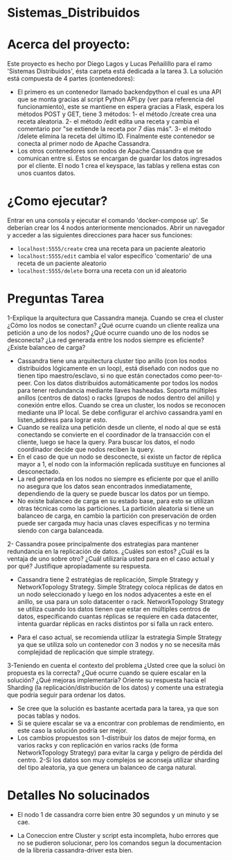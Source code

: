 # Sistemas_Distribuidos

# Acerca del proyecto:
Este proyecto es hecho por Diego Lagos y Lucas Peñailillo para el ramo 'Sistemas Distribuidos', ésta carpeta está dedicada a la tarea 3. La solución está compuesta de 4 partes (contenedores):
- El primero es un contenedor llamado backendpython el cual es una API que se monta gracias al script Python API.py (ver para referencia del funcionamiento), este se mantiene en espera gracias a Flask, espera los métodos POST y GET, tiene 3 métodos: 1- el método /create crea una receta aleatoria. 2- el método /edit edita una receta y cambia el comentario por "se extiende la receta por 7 días más". 3- el método /delete elimina la receta del último ID. Finalmente este contenedor se conecta al primer nodo de Apache Cassandra.
- Los otros contenedores son nodos de Apache Cassandra que se comunican entre si. Estos se encargan de guardar los datos ingresados por el cliente. El nodo 1 crea el keyspace, las tablas y rellena estas con unos cuantos datos.

# ¿Como ejecutar?
Entrar en una consola y ejecutar el comando 'docker-compose up'. Se deberían crear los 4 nodos anteriormente mencionados.
Abrir un navegador y acceder a las siguientes direcciones para hacer sus funciones:
- `localhost:5555/create` crea una receta para un paciente aleatorio
- `localhost:5555/edit` cambia el valor específico 'comentario' de una receta de un paciente aleatorio
- `localhost:5555/delete` borra una receta con un id aleatorio

# Preguntas Tarea
1-Explique la arquitectura que Cassandra maneja. Cuando se crea el cluster ¿Cómo los nodos se conectan? ¿Qué ocurre cuando un cliente realiza una petición a uno de los nodos? ¿Qué ocurre cuando uno de los nodos se desconecta? ¿La red generada entre los nodos siempre es eficiente? ¿Existe balanceo de carga?

- Cassandra tiene una arquitectura cluster tipo anillo (con los nodos distribuidos lógicamente en un loop), está diseñado con nodos que no tienen tipo maestro/esclavo, si no que están conectados como peer-to-peer. Con los datos distribuidos automáticamente por todos los nodos para tener redundancia mediante llaves hasheadas. Soporta múltiples anillos (centros de datos) o racks (grupos de nodos dentro del anillo) y conexión entre ellos. Cuando se crea un cluster, los nodos se reconocen mediante una IP local. Se debe configurar el archivo cassandra.yaml en listen_address para lograr esto.
- Cuando se realiza una petición desde un cliente, el nodo al que se está conectando se convierte en el coordinador de la transacción con el cliente, luego se hace la query. Para buscar los datos, el nodo coordinador decide que nodos reciben la query.
- En el caso de que un nodo se desconecte, si existe un factor de réplica mayor a 1, el nodo con la información replicada sustituye en funciones al desconectado.
- La red generada en los nodos no siempre es eficiente por que el anillo no asegura que los datos sean encontrados inmediatamente, dependiendo de la query se puede buscar los datos por un tiempo.
- No existe balanceo de carga en su estado base, para esto se utilizan otras técnicas como las particiones. La partición aleatoria si tiene un balanceo de carga, en cambio la partición con preservación de orden puede ser cargada muy hacia unas claves específicas y no termina siendo con carga balanceada.

2- Cassandra posee principalmente dos estrategias para mantener redundancia en la replicación de datos. ¿Cuáles son estos? ¿Cuál es la ventaja de uno sobre otro? ¿Cuál utilizaría usted para en el caso actual y por qué? Justifique apropiadamente su respuesta.

- Cassandra tiene 2 estratégias de replicación, Simple Strategy y NetworkTopology Strategy. Simple Strategy coloca réplicas de datos en un nodo seleccionado y luego en los nodos adyacentes a este en el anillo, se usa para un solo datacenter o rack. NetworkTopology Strategy se utiliza cuando los datos tienen que estar en múltiples centros de datos, específicando cuantas réplicas se requiere en cada datacenter, intenta guardar réplicas en racks distintos por si falla un rack entero.

- Para el caso actual, se recomienda utilizar la estrategia Simple Strategy ya que se utiliza solo un contenedor con 3 nodos y no se necesita más complejidad de replicación que simple strategy.

3-Teniendo en cuenta el contexto del problema ¿Usted cree que la soluci ́on propuesta es la correcta? ¿Qué ocurre cuando se quiere escalar en la solución? ¿Qué mejoras implementaría? Oriente su respuesta hacia el Sharding (la replicación/distribución de los datos) y comente una estrategia que podría seguir para ordenar los datos.

- Se cree que la solución es bastante acertada para la tarea, ya que son pocas tablas y nodos.
- Si se quiere escalar se va a encontrar con problemas de rendimiento, en este caso la solución podría ser mejor.
- Los cambios propuestos son 1-distribuir los datos de mejor forma, en varios racks y con replicación en varios racks (de forma NetworkTopology Strategy) para evitar la carga y peligro de pérdida del centro. 2-Si los datos son muy complejos se aconseja utilizar sharding del tipo aleatoria, ya que genera un balanceo de carga natural.


# Detalles No solucinados

- El nodo 1 de cassandra corre bien entre 30 segundos y un minuto y se cae. 

- La Coneccion entre Cluster y script esta incompleta, hubo errores que no se pudieron solucionar, pero los comandos segun la documentacion de la libreria cassandra-driver esta bien.
